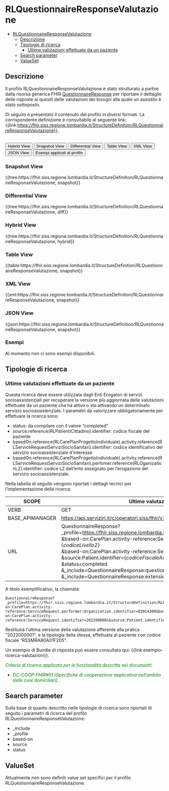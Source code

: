 # RLQuestionnaireResponseValutazione

- [RLQuestionnaireResponseValutazione](#rlquestionnaireresponsevalutazione)
  - [Descrizione](#descrizione)
  - [Tipologie di ricerca](#tipologie-di-ricerca)
    - [Ultime valutazioni effettuate da un paziente](#ultime-valutazioni-effettuate-da-un-paziente)
  - [Search parameter](#search-parameter)
  - [ValueSet](#valueset)


## Descrizione
Il profilo RLQuestionnaireResponseValutazione è stato strutturato a partire dalla risorsa generica FHIR [QuestionnaireResponse](http://hl7.org/fhir/R4/questionnaireresponse.html) per riportare il dettaglio delle risposte ai quesiti delle valutazioni dei bisogni alla quale un assistito è stato sottoposto.

Di seguito è presentato il contenuto del profilo in diversi formati. La corrispondente definizione è consultabile al seguente link: {{link:https://fhir.siss.regione.lombardia.it/StructureDefinition/RLQuestionnaireResponseValutazione}}.

<br>
<div class="tab">
  <button class="tablinks active" onclick="openTab(event, 'Hybrid View')">Hybrid View</button>
  <button class="tablinks" onclick="openTab(event, 'Snapshot View')">Snapshot View</button>
  <button class="tablinks" onclick="openTab(event, 'Differential View')">Differential View</button>
  <button class="tablinks" onclick="openTab(event, 'Table View')">Table View</button>
  <button class="tablinks" onclick="openTab(event, 'XML View')">XML View</button>
  <button class="tablinks" onclick="openTab(event, 'JSON View')">JSON View</button>
  <button class="tablinks" onclick="openTab(event, 'Esempi')">Esempi applicati al profilo</button>
</div>

<div id="Snapshot View" class="tabcontent">
  <h3>Snapshot View</h3>
{{tree:https://fhir.siss.regione.lombardia.it/StructureDefinition/RLQuestionnaireResponseValutazione, snapshot}}
</div>

<div id="Differential View" class="tabcontent">
  <h3>Differential View</h3>
{{tree:https://fhir.siss.regione.lombardia.it/StructureDefinition/RLQuestionnaireResponseValutazione, diff}}
</div>

<div id="Hybrid View" class="tabcontent"  style="display:block">
  <h3>Hybrid View</h3>
{{tree:https://fhir.siss.regione.lombardia.it/StructureDefinition/RLQuestionnaireResponseValutazione, hybrid}}
</div>

<div id="Table View" class="tabcontent">
  <h3>Table View</h3>
{{table:https://fhir.siss.regione.lombardia.it/StructureDefinition/RLQuestionnaireResponseValutazione, snapshot}}
</div>

<div id="XML View" class="tabcontent">
  <h3>XML View</h3>
{{xml:https://fhir.siss.regione.lombardia.it/StructureDefinition/RLQuestionnaireResponseValutazione, snapshot}}
</div>

<div id="JSON View" class="tabcontent">
  <h3>JSON View</h3>
{{json:https://fhir.siss.regione.lombardia.it/StructureDefinition/RLQuestionnaireResponseValutazione, snapshot}}
</div>

<div id="Esempi" class="tabcontent">
  <h3>Esempi</h3>
Al momento non ci sono esempi disponibili. 
<br>
</div>

<!-- ===================================================FINE SEZIONE=================================================== -->

## Tipologie di ricerca

### Ultime valutazioni effettuate da un paziente

Questa ricerca deve essere utilizzata dagli Enti Erogatori di servizi socioassistenziali per recuperare la versione più aggiornata delle valutazioni effettuate da un paziente che ha attivo o sta attivando un determinato servizio socioassistenziale.
 I parametri da valorizzare obbligatoriamente per effettuare la ricerca sono:
-	status: da compilare con il valore “completed” 
-	source.reference(RLPatientiCittadino).identifier: codice fiscale del paziente 
-	basedOn.reference(RLCarePlanProgettoIndividuale).activity.reference(RLServiceRequestServiziSocioSanitari).identifier: codice identificativo del servizio socioassistenziale d’interesse
-	basedOn.reference(RLCarePlanProgettoIndividuale).activity.reference(RLServiceRequestServiziSocioSanitari).perfomer.reference(RLOganizationL2).identifier: codice L2 dell’ente assegnato per l’erogazione del servizio socioassistenziale.

Nella tabella di seguito vengono riportati i dettagli tecnici per l’implementazione della ricerca:

|     SCOPE    |Ultime valutazioni effettuate da un paziente|
|---|---|
| VERB | GET |
| BASE_APIMANAGER | https://api.servizirl.it/c/operatori.siss/fhir/v1.0.0/npri |
| URL | QuestionnaireResponse?_profile=https://fhir.siss.regione.lombardia.it/StructureDefinition/RLQuestionnaireResponseValutazione<br>&based-on:CarePlan.activity-reference:ServiceRequest.performer:Organization.identifier=\{_codiceLivello2_\}<br>&based-on:CarePlan.activity-reference:ServiceRequest.identifier=\{_numeroPratica_\}<br>&source:Patient.identifier=\{_codiceFiscaleAssistito_\}<br>&status=completed<br>&_include=QuestionnaireResponse:questionnaire<br>&_include=QuestionnaireResponse:extension.esitoValutazione |

A titolo esemplificativo, la chiamata: 

    QuestionnaireResponse?_profile=https://fhir.siss.regione.lombardia.it/StructureDefinition/RLQuestionnaireResponseValutazione&based-on:CarePlan.activity-reference:ServiceRequest.performer:Organization.identifier=03014300&based-on:CarePlan.activity-reference:ServiceRequest.identifier=2022000001&source:Patient.identifier=RSSMRA80A01F205&status=completed&_include=QuestionnaireResponse:questionnaire&_include=QuestionnaireResponse:extension.esitoValutazione

Restituirà l’ultima versione della valutazione afferente alla pratica "2022000001", e la tipologia della stessa, effettuata al paziente con codice fiscale “RSSMRA80A01F205”.

Un esempio di Bundle di risposta può essere consultato qui: {{link:esempio-ricerca-valutazioni}}.

<em><font style="color:green">
_Criterio di ricerca applicato per le funzionalità descritte nei documenti:_
- _DC-COOP-FHIR#01 (Specifiche di cooperazione applicativa nell’ambito delle cure domiciliari)_</font></em>.
<!-- ===================================================FINE SEZIONE=================================================== -->

## Search parameter
Sulla base di quanto descritto nelle tipologie di ricerca sono riportati di seguito i parametri di ricerca del profilo  RLQuestionnaireResponseValutazione: 
- _include
- _profile
- based-on
- source
- status

<!-- ===================================================FINE SEZIONE=================================================== -->

## ValueSet

Attualmente non sono definiti value set specifici per il profilo RLQuestionnaireResponseValutazione.